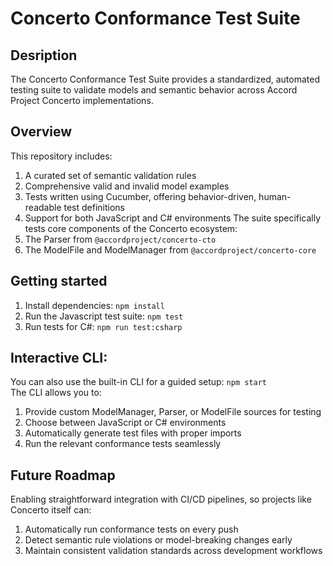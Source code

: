 # Concerto Conformance Test Suite
## Desription
The Concerto Conformance Test Suite provides a standardized, automated testing suite to validate models and semantic behavior across Accord Project Concerto implementations.
## Overview
This repository includes:
1. A curated set of semantic validation rules
2. Comprehensive valid and invalid model examples
3. Tests written using Cucumber, offering behavior-driven, human-readable test definitions
4. Support for both JavaScript and C# environments
The suite specifically tests core components of the Concerto ecosystem:
1. The Parser from `@accordproject/concerto-cto`
2. The ModelFile and ModelManager from `@accordproject/concerto-core`
## Getting started
1. Install dependencies:
    `npm install`
2. Run the Javascript test suite:
    `npm test`
3. Run tests for C#:
    `npm run test:csharp`
## Interactive CLI:
You can also use the built-in CLI for a guided setup:
    `npm start`   
The CLI allows you to:   
1. Provide custom ModelManager, Parser, or ModelFile sources for testing
2. Choose between JavaScript or C# environments
3. Automatically generate test files with proper imports
4. Run the relevant conformance tests seamlessly
## Future Roadmap
Enabling straightforward integration with CI/CD pipelines, so projects like Concerto itself can:   
1. Automatically run conformance tests on every push
2. Detect semantic rule violations or model-breaking changes early
3. Maintain consistent validation standards across development workflows